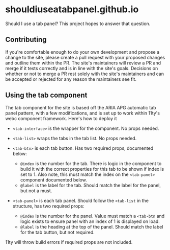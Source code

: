 # shouldiuseatabpanel.github.io
Should I use a tab panel? This project hopes to answer that question.

## Contributing

If you're comfortable enough to do your own development and propose a change to the site, please create a pull request with your proposed changes and outline them within the PR. The site's maintainers will review a PR and merge if it tests correctly and is in line with the site's goals. Decisions on whether or not to merge a PR rest solely with the site's maintainers and can be accepted or rejected for any reason the maintainers see fit.

## Using the tab component

The tab component for the site is based off the ARIA APG automatic tab panel pattern, with a few modifications, and is set up to work within 11ty's webc component framework. Here's how to deploy it

- ``<tab-interface>`` is the wrapper for the component. No props needed.
- ``<tab-list>`` wraps the tabs in the tab list. No props needed.
- ``<tab-btn>`` is each tab button. Has two required props, documented below:

    - ``@index`` is the number for the tab. There is logic in the component to build it with the correct properties for this tab to be shown if index is set to 1. Also note, this must match the index on the ``<tab-panel>`` component documented below.
    - ``@label`` is the label for the tab. Should match the label for the panel, but not a must.

- ``<tab-panel>`` is each tab panel. Should follow the ``<tab-list`` in the structure, has two required props:

    - ``@index`` is the number for the panel. Value must match a ``<tab-btn`` and logic exists to ensure panel with an index of 1 is displayed on load.
    - ``@label`` is the heading at the top of the panel. Should match the label for the tab button, but not required.

11ty will throw build errors if required props are not included.